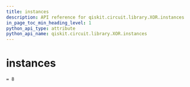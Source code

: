 ```yaml
---
title: instances
description: API reference for qiskit.circuit.library.XOR.instances
in_page_toc_min_heading_level: 1
python_api_type: attribute
python_api_name: qiskit.circuit.library.XOR.instances
---
```


# instances

<span id="qiskit.circuit.library.XOR.instances" />

`= 8`

